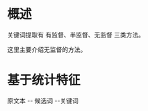 # 概述

关键词提取有 有监督、半监督、无监督 三类方法。

这里主要介绍无监督的方法。



# 基于统计特征

原文本 -- 候选词 --关键词









































































